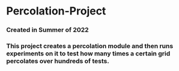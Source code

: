 # Percolation-Project
### Created in Summer of 2022
### This project creates a percolation module and then runs experiments on it to test how many times a certain grid percolates over hundreds of tests.
